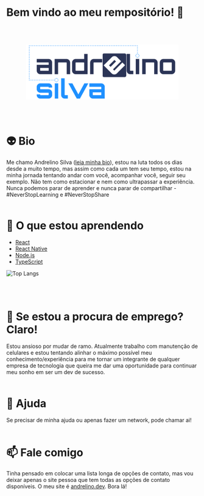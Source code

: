 # Bem vindo ao meu rempositório! 👋

<br ><br >
<p align="center"><img src="logo.png" style="width: 400px" alt="Logo Andrelino Silva" /></p>
<br ><br >


# :alien: Bio
Me chamo Andrelino Silva ([leia minha bio](bio.md)), estou na luta todos os dias desde a muito tempo, mas assim como cada um tem seu tempo, estou na minha jornada tentando andar com você, acompanhar você, seguir seu exemplo. Não tem como estacionar e nem como ultrapassar a experiência. Nunca podemos parar de aprender e nunca parar de compartilhar - #NeverStopLearning e #NeverStopShare 
<br ><br >

# 🌱 O que estou aprendendo 
- [React](https://pt-br.reactjs.org/)
- [React Native](https://reactnative.dev/)<br />
- [Node.js](https://nodejs.org/pt-br/)<br />
- [TypeScript](https://www.typescriptlang.org/pt/)

![Top Langs](https://github-readme-stats.vercel.app/api/top-langs/?username=andrelinos)

<br ><br >


# :rocket: Se estou a procura de emprego? Claro!
Estou ansioso por mudar de ramo. Atualmente trabalho com manutenção de celulares e estou tentando alinhar o máximo possível meu conhecimento/experiência para me tornar um integrante de qualquer empresa de tecnologia que queira me dar uma oportunidade para continuar meu sonho em ser um dev de sucesso. 
<br ><br >

# 💬 Ajuda
Se precisar de minha ajuda ou apenas fazer um network, pode chamar ai! 
<br ><br >

# 📫 Fale comigo
Tinha pensado em colocar uma lista longa de opções de contato, mas vou deixar apenas o site pessoa que tem todas as opções de contato disponíveis. O meu site é [andrelino.dev](https://andrelino.dev/). Bora lá!

<!--
**andrelinos/andrelinos** is a ✨ _special_ ✨ repository because its `README.md` (this file) appears on your GitHub profile.


```ts
const followMe = {
github: 'andrelinos',
  linkedin: '/in/andrelinosilva',
  twitter: '@_andrelinosilva',
  facebook: 'andrelinossilva',
  site: 'andrelinosilva.com.br',
  instagram: '@andrelinossilva',
  discord: 'Andrelino Silva#2148',
  youtube: '/c/AndrelinoSilvas',
  email: 'andrelinodev@gmail.com',
```


![alt GoGina](https://img.shields.io/github/languages/count/andrelinos/gofinances-react-native)




Here are some ideas to get you started:

- 🔭 I’m currently working on ...
- 🌱 I’m currently learning ...
- 👯 I’m looking to collaborate on ...
- 🤔 I’m looking for help with ...
- 💬 Ask me about ...
- 📫 How to reach me: ...
- 😄 Pronouns: ...
- ⚡ Fun fact: ...
-->
